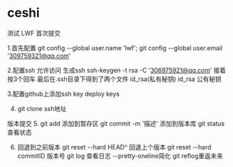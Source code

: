 # ceshi
测试
LWF 首次提交

1.首先配置
  git config --global user.name 'lwf';
  git config --global user.email '309759321@qq.com'

2.配置ssh 允许访问
  生成ssh 
    ssh-keygen -t rsa -C '306975921@qq.com'
  接着按3个回车
  最后在.ssh目录下得到了两个文件 id_rsa(私有秘钥) id_rsa 公有秘钥

3.配置github上添加ssh key deploy keys

4. git clone ssh地址

版本提交
5. git add 添加到暂存区
   git commit -m '描述'  添加到版本库
   git status 查看状态


6. 回退到之前版本
   git reset --hard HEAD^ 回退上个版本
   git reset --hard commitID 版本号
   git log 查看日志  --pretty-oneline简化
   git reflog重返未来

   




